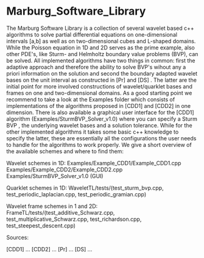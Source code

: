 # Marburg_Software_Library
The Marburg Software Library is a collection of several wavelet based c++ algorithms
 to solve partial differential equations on one-dimensional intervals [a,b] as well as on two-dimensional cubes and L-shaped domains. While the Poisson equation in 1D and 2D serves as the prime example, also other PDE's, like Sturm- and Helmholtz boundary value problems (BVP), can be solved. All implemented algorithms have two things in common:
first the adaptive approach and therefore the ability to solve BVP's wihout any a priori information on the solution
and second the boundary adapted wavelet bases on the unit interval as constructed in [Pr] and [DS] . The latter are the initial point for more involved constructions of wavelet/quarklet bases and frames on one and two-dimensional domains. 
As a good starting point we recommend to take a look at the Examples folder which consists of implementations of the algorithms proposed in [CDD1] and [CDD2] in one dimension. There is also available a graphical user interface for the [CDD1] algorithm (Examples/SturmBVP_Solver_v1.0) where you can specify a Sturm BVP , the underlying wavelet bases and a solution tolerance.
While for the other implemented algorithms it takes some basic c++ knowledge to specify the latter, these are essentially all the configurations the user needs to handle for the algorithms to work properly. We give a short overview of the available schemes and where to find them:


Wavelet schemes in 1D:
Examples/Example_CDD1/Example_CDD1.cpp
Examples/Example_CDD2/Example_CDD2.cpp
Examples/SturmBVP_Solver_v1.0 (GUI)

Quarklet schemes in 1D:
WaveletTL/tests/(test_sturm_bvp.cpp, test_periodic_laplacian.cpp, test_periodic_gramian.cpp)

Wavelet frame schemes in 1 and 2D:
FrameTL/tests/(test_additive_Schwarz.cpp, test_multiplicative_Schwarz.cpp, test_richardson.cpp, test_steepest_descent.cpp)



Sources:

[CDD1] ...
[CDD2] ...
[Pr] ...
[DS] ...

